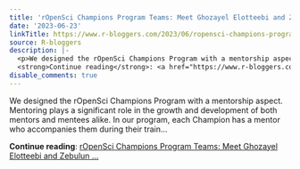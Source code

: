 ```yaml
---
title: 'rOpenSci Champions Program Teams: Meet Ghozayel Elotteebi and Zebulun Arendsee'
date: '2023-06-23'
linkTitle: https://www.r-bloggers.com/2023/06/ropensci-champions-program-teams-meet-ghozayel-elotteebi-and-zebulun-arendsee/
source: R-bloggers
description: |-
  <p>We designed the rOpenSci Champions Program with a mentorship aspect. Mentoring plays a significant role in the growth and development of both mentors and mentees alike. In our program, each Champion has a mentor who accompanies them during their train...</p>
  <strong>Continue reading</strong>: <a href="https://www.r-bloggers.com/2023/06/ropensci-champions-program-teams-meet-ghozayel-elotteebi-and-zebulun-arendsee/">rOpenSci Champions Program Teams: Meet Ghozayel Elotteebi and Zebulun ...
disable_comments: true
---
```

<p>We designed the rOpenSci Champions Program with a mentorship aspect. Mentoring plays a significant role in the growth and development of both mentors and mentees alike. In our program, each Champion has a mentor who accompanies them during their train...</p>
<strong>Continue reading</strong>: <a href="https://www.r-bloggers.com/2023/06/ropensci-champions-program-teams-meet-ghozayel-elotteebi-and-zebulun-arendsee/">rOpenSci Champions Program Teams: Meet Ghozayel Elotteebi and Zebulun ...